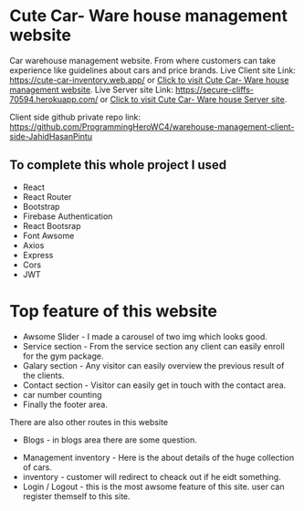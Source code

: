 # Cute Car- Ware house management website

Car warehouse management website. From where customers can take experience like guidelines about cars and price brands.
Live Client site Link: https://cute-car-inventory.web.app/
or [Click to visit Cute Car- Ware house management website](https://cute-car-inventory.web.app/).
Live Server site Link: https://secure-cliffs-70594.herokuapp.com/
or [Click to visit Cute Car- Ware house Server site](https://secure-cliffs-70594.herokuapp.com/).

Client side github private repo link: https://github.com/ProgrammingHeroWC4/warehouse-management-client-side-JahidHasanPintu

## To complete this whole project I used

- React
- React Router
- Bootstrap
- Firebase Authentication
- React Bootsrap
- Font Awsome
- Axios
- Express
- Cors
- JWT

# Top feature of this website

- Awsome Slider - I made a carousel of two img which looks good.
- Service section - From the service section any client can easily enroll for the gym package.
- Galary section - Any visitor can easily overview the previous result of the clients.
- Contact section - Visitor can easily get in touch with the contact area.
- car number counting
- Finally the footer area.

There are also other routes in this website

- Blogs - in blogs area there are some question.

* Management inventory - Here is the about details of the huge collection of cars.
* inventory - customer will redirect to cheack out if he eidt something.
* Login / Logout - this is the most awsome feature of this site. user can register themself to this site.

